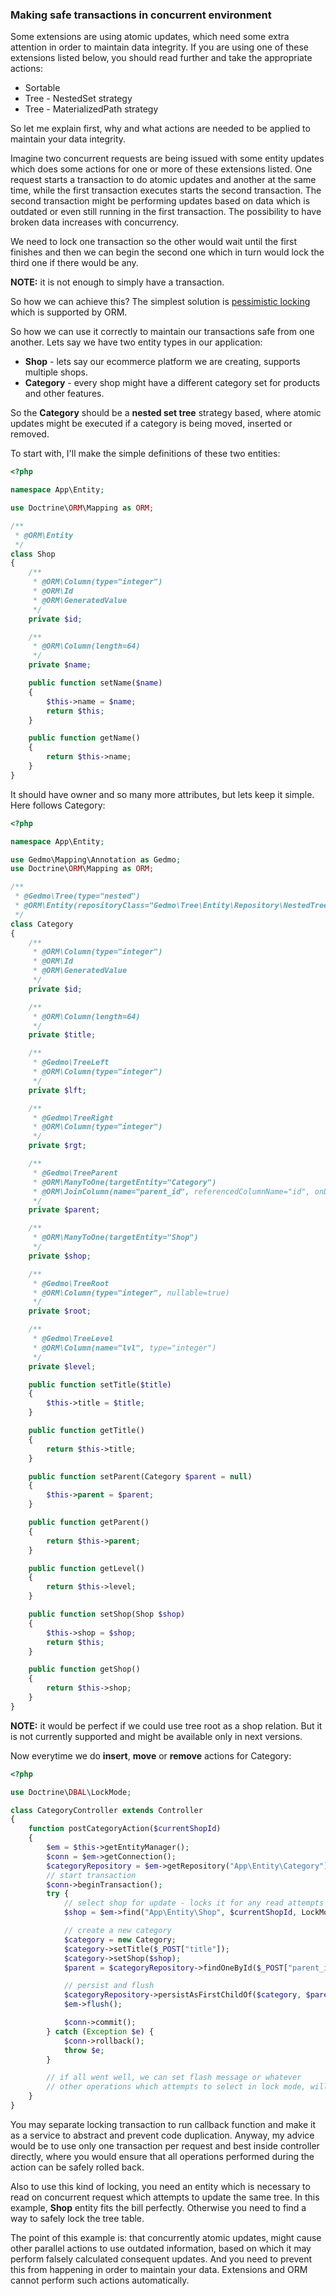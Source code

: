 ### Making safe transactions in concurrent environment

Some extensions are using atomic updates, which need some extra attention
in order to maintain data integrity. If you are using one of these extensions
listed below, you should read further and take the appropriate actions:

- Sortable
- Tree - NestedSet strategy
- Tree - MaterializedPath strategy

So let me explain first, why and what actions are needed to be applied to
maintain your data integrity.

Imagine two concurrent requests are being issued with some entity updates which does
some actions for one or more of these extensions listed. One request starts a transaction
to do atomic updates and another at the same time, while the first transaction executes
starts the second transaction. The second transaction might be performing updates based
on data which is outdated or even still running in the first transaction. The possibility
to have broken data increases with concurrency.

We need to lock one transaction so the other would wait until the first finishes and then we can
begin the second one which in turn would lock the third one if there would be any.

**NOTE:** it is not enough to simply have a transaction.

So how we can achieve this? The simplest solution is [pessimistic locking](https://www.doctrine-project.org/projects/doctrine-orm/en/current/reference/transactions-and-concurrency.html#pessimistic-locking) which is supported by ORM.

So how we can use it correctly to maintain our transactions safe from one another. Lets say we have two entity types in
our application:

- **Shop** - lets say our ecommerce platform we are creating, supports multiple shops.
- **Category** - every shop might have a different category set for products and other features.

So the **Category** should be a **nested set tree** strategy based, where atomic updates might be executed
if a category is being moved, inserted or removed.

To start with, I'll make the simple definitions of these two entities:

```php
<?php

namespace App\Entity;

use Doctrine\ORM\Mapping as ORM;

/**
 * @ORM\Entity
 */
class Shop
{
    /**
     * @ORM\Column(type="integer")
     * @ORM\Id
     * @ORM\GeneratedValue
     */
    private $id;

    /**
     * @ORM\Column(length=64)
     */
    private $name;

    public function setName($name)
    {
        $this->name = $name;
        return $this;
    }

    public function getName()
    {
        return $this->name;
    }
}
```

It should have owner and so many more attributes, but lets keep it simple. Here follows Category:

```php
<?php

namespace App\Entity;

use Gedmo\Mapping\Annotation as Gedmo;
use Doctrine\ORM\Mapping as ORM;

/**
 * @Gedmo\Tree(type="nested")
 * @ORM\Entity(repositoryClass="Gedmo\Tree\Entity\Repository\NestedTreeRepository")
 */
class Category
{
    /**
     * @ORM\Column(type="integer")
     * @ORM\Id
     * @ORM\GeneratedValue
     */
    private $id;

    /**
     * @ORM\Column(length=64)
     */
    private $title;

    /**
     * @Gedmo\TreeLeft
     * @ORM\Column(type="integer")
     */
    private $lft;

    /**
     * @Gedmo\TreeRight
     * @ORM\Column(type="integer")
     */
    private $rgt;

    /**
     * @Gedmo\TreeParent
     * @ORM\ManyToOne(targetEntity="Category")
     * @ORM\JoinColumn(name="parent_id", referencedColumnName="id", onDelete="CASCADE")
     */
    private $parent;

    /**
     * @ORM\ManyToOne(targetEntity="Shop")
     */
    private $shop;

    /**
     * @Gedmo\TreeRoot
     * @ORM\Column(type="integer", nullable=true)
     */
    private $root;

    /**
     * @Gedmo\TreeLevel
     * @ORM\Column(name="lvl", type="integer")
     */
    private $level;

    public function setTitle($title)
    {
        $this->title = $title;
    }

    public function getTitle()
    {
        return $this->title;
    }

    public function setParent(Category $parent = null)
    {
        $this->parent = $parent;
    }

    public function getParent()
    {
        return $this->parent;
    }

    public function getLevel()
    {
        return $this->level;
    }

    public function setShop(Shop $shop)
    {
        $this->shop = $shop;
        return $this;
    }

    public function getShop()
    {
        return $this->shop;
    }
}
```

**NOTE:** it would be perfect if we could use tree root as a shop relation. But it is not currently supported and
might be available only in next versions.

Now everytime we do **insert**, **move** or **remove** actions for Category:

```php
<?php

use Doctrine\DBAL\LockMode;

class CategoryController extends Controller
{
    function postCategoryAction($currentShopId)
    {
        $em = $this->getEntityManager();
        $conn = $em->getConnection();
        $categoryRepository = $em->getRepository("App\Entity\Category");
        // start transaction
        $conn->beginTransaction();
        try {
            // select shop for update - locks it for any read attempts until this transaction ends
            $shop = $em->find("App\Entity\Shop", $currentShopId, LockMode::PESSIMISTIC_WRITE);

            // create a new category
            $category = new Category;
            $category->setTitle($_POST["title"]);
            $category->setShop($shop);
            $parent = $categoryRepository->findOneById($_POST["parent_id"]);

            // persist and flush
            $categoryRepository->persistAsFirstChildOf($category, $parent);
            $em->flush();

            $conn->commit();
        } catch (Exception $e) {
            $conn->rollback();
            throw $e;
        }

        // if all went well, we can set flash message or whatever
        // other operations which attempts to select in lock mode, will wait till this transaction ends.
    }
}
```

You may separate locking transaction to run callback function and make it as a service to abstract and prevent
code duplication. Anyway, my advice would be to use only one transaction per request and best inside controller
directly, where you would ensure that all operations performed during the action can be safely rolled back.

Also to use this kind of locking, you need an entity which is necessary to read on concurrent request which attempts
to update the same tree. In this example, **Shop** entity fits the bill perfectly. Otherwise you need to find a way to
safely lock the tree table.

The point of this example is: that concurrently atomic updates, might cause other parallel actions to use outdated
information, based on which it may perform falsely calculated consequent updates. And you need to prevent this from
happening in order to maintain your data. Extensions and ORM cannot perform such actions automatically.

